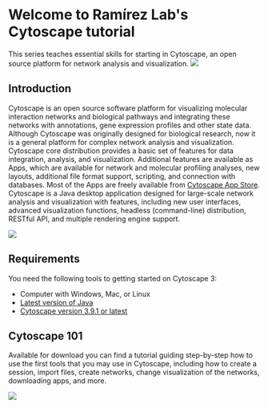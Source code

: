# Welcome to Ramírez Lab's Cytoscape tutorial
This series teaches essential skills for starting in Cytoscape, an open source platform for network analysis and visualization.
![](https://avatars1.githubusercontent.com/u/956141?v=3&s=200)

## Introduction
Cytoscape is an open source software platform for visualizing molecular interaction networks and biological pathways and integrating these networks with annotations, gene expression profiles and other state data. Although Cytoscape was originally designed for biological research, now it is a general platform for complex network analysis and visualization. Cytoscape core distribution provides a basic set of features for data integration, analysis, and visualization. Additional features are available as Apps, which are available for network and molecular profiling analyses, new layouts, additional file format support, scripting, and connection with databases. Most of the Apps are freely available from [Cytoscape App Store](https://apps.cytoscape.org/). Cytoscape is a Java desktop application designed for large-scale network analysis and visualization with features, including new user interfaces, advanced visualization functions, headless (command-line) distribution, RESTful API, and multiple rendering engine support. 

![](https://cytoscape.org/images/screenshots/structure-aware-layout.jpg)

## Requirements
You need the following tools to getting started on Cytoscape 3:

* Computer with Windows, Mac, or Linux
* [Latest version of Java](https://www.java.com/download/ie_manual.jsp)
* [Cytoscape version 3.9.1 or latest](https://cytoscape.org/download.html)

## Cytoscape 101
Available for download you can find a tutorial guiding step-by-step how to use the first tools that you may use in Cytoscape, including how to create a session, import files, create networks, change visualization of the networks, downloading apps, and more.

![](https://cytoscape.org/images/screenshots/cy3_5_0_desktop.png)
